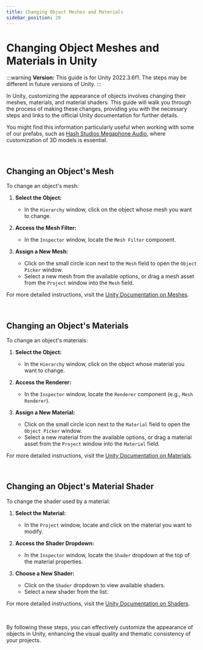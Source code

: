 ```yaml
---
title: Changing Object Meshes and Materials
sidebar_position: 20
---
```


# Changing Object Meshes and Materials in Unity

:::warning
**Version:** This guide is for Unity 2022.3.6f1. The steps may be different in future versions of Unity.
:::

In Unity, customizing the appearance of objects involves changing their meshes, materials, and material shaders. This guide will walk you through the process of making these changes, providing you with the necessary steps and links to the official Unity documentation for further details.

You might find this information particularly useful when working with some of our prefabs, such as [Hash Studios Megaphone Audio](https://hashstudiosllc.com/hashstudiosmegaphoneaudio), where customization of 3D models is essential.

<br/>

## Changing an Object's Mesh

To change an object's mesh:

1. **Select the Object:**
   - In the `Hierarchy` window, click on the object whose mesh you want to change.

2. **Access the Mesh Filter:**
   - In the `Inspector` window, locate the `Mesh Filter` component.

3. **Assign a New Mesh:**
   - Click on the small circle icon next to the `Mesh` field to open the `Object Picker` window.
   - Select a new mesh from the available options, or drag a mesh asset from the `Project` window into the `Mesh` field.

For more detailed instructions, visit the [Unity Documentation on Meshes](https://docs.unity3d.com/Manual/class-MeshFilter.html).

<br/>

## Changing an Object's Materials

To change an object's materials:

1. **Select the Object:**
   - In the `Hierarchy` window, click on the object whose material you want to change.

2. **Access the Renderer:**
   - In the `Inspector` window, locate the `Renderer` component (e.g., `Mesh Renderer`).

3. **Assign a New Material:**
   - Click on the small circle icon next to the `Material` field to open the `Object Picker` window.
   - Select a new material from the available options, or drag a material asset from the `Project` window into the `Material` field.

For more detailed instructions, visit the [Unity Documentation on Materials](https://docs.unity3d.com/Manual/Materials.html).

<br/>

## Changing an Object's Material Shader

To change the shader used by a material:

1. **Select the Material:**
   - In the `Project` window, locate and click on the material you want to modify.

2. **Access the Shader Dropdown:**
   - In the `Inspector` window, locate the `Shader` dropdown at the top of the material properties.

3. **Choose a New Shader:**
   - Click on the `Shader` dropdown to view available shaders.
   - Select a new shader from the list.

For more detailed instructions, visit the [Unity Documentation on Shaders](https://docs.unity3d.com/Manual/Shaders.html).

<br/>

By following these steps, you can effectively customize the appearance of objects in Unity, enhancing the visual quality and thematic consistency of your projects.
